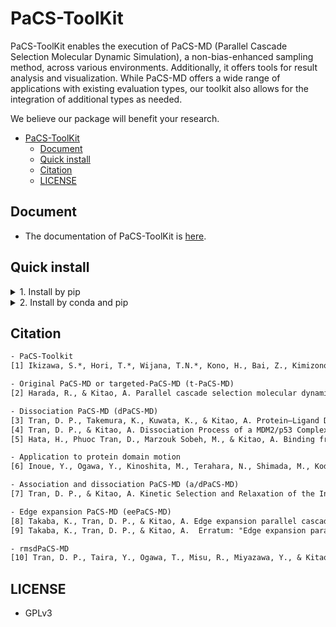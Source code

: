 # PaCS-ToolKit

PaCS-ToolKit enables the execution of PaCS-MD (Parallel Cascade Selection Molecular Dynamic Simulation), a non-bias-enhanced sampling method, across various environments. Additionally, it offers tools for result analysis and visualization.
While PaCS-MD offers a wide range of applications with existing evaluation types, our toolkit also allows for the integration of additional types as needed.

We believe our package will benefit your research.

- [PaCS-ToolKit](#pacs-toolkit)
  - [Document](#document)
  - [Quick install](#quick-install)
  - [Citation](#citation)
  - [LICENSE](#license)


## Document
- The documentation of PaCS-ToolKit is [here](https://kitaolab.github.io/PaCS-Toolkit/).

## Quick install

<details><summary> 1. Install by pip </summary>

~~~shell
# Install all feautres of PaCS-ToolKit
pip install "pacs[all] @ git+https://github.com/Kitaolab/PaCS-Toolkit.git"
~~~

see [document](https://kitaolab.github.io/PaCS-Toolkit/) for more information.

</details>


<details><summary> 2. Install by conda and pip </summary>

~~~shell
conda create -n pacs "python>=3.7" -y
conda activate pacs

# Install all features of PaCS-ToolKit
pip install "pacs[all] @ git+https://github.com/Kitaolab/PaCS-Toolkit.git"
~~~

see [document](https://kitaolab.github.io/PaCS-Toolkit/) for more information.

</details>


## Citation
~~~txt
- PaCS-Toolkit
[1] Ikizawa, S.*, Hori, T.*, Wijana, T.N.*, Kono, H., Bai, Z., Kimizono, T., Lu, W., Tran, D.P., & Kitao, A. PaCS-Toolkit: Optimized software utilities for parallel cascade selection molecular dynamics (PaCS-MD) simulations and subsequent analyses. J. Phys. Chem. B. 128, 15, 3631-3642 (2024). https://doi.org/10.1021/acs.jpcb.4c01271

- Original PaCS-MD or targeted-PaCS-MD (t-PaCS-MD)
[2] Harada, R., & Kitao, A. Parallel cascade selection molecular dynamics (PaCS-MD) to generate conformational transition pathway. J. Chem. Phys. 139, 035103 (2013). https://doi.org/10.1063/1.4813023

- Dissociation PaCS-MD (dPaCS-MD)
[3] Tran, D. P., Takemura, K., Kuwata, K., & Kitao, A. Protein–Ligand Dissociation Simulated by Parallel Cascade Selection Molecular Dynamics. J. Chem. Theory Comput. 14, 404–417 (2018). https://doi.org/10.1021/acs.jctc.7b00504
[4] Tran, D. P., & Kitao, A. Dissociation Process of a MDM2/p53 Complex Investigated by Parallel Cascade Selection Molecular Dynamics and the Markov State Model. J. Phys. Chem. B , 123, 11, 2469–2478 (2019). https://doi.org/10.1021/acs.jpcb.8b10309
[5] Hata, H., Phuoc Tran, D., Marzouk Sobeh, M., & Kitao, A. Binding free energy of protein/ligand complexes calculated using dissociation Parallel Cascade Selection Molecular Dynamics and Markov state model. Biophysics and Physicobiology, 18, 305–31 (2021). https://doi.org/10.2142/biophysico.bppb-v18.037

- Application to protein domain motion
[6] Inoue, Y., Ogawa, Y., Kinoshita, M., Terahara, N., Shimada, M., Kodera, N., Ando, T., Namba, K., Kitao, A., Imada, K., & Minamino, T. Structural Insights into the Substrate Specificity Switch Mechanism of the Type III Protein Export Apparatus. Structure, 27 , 965-976 (2019). https://doi.org/10.1016/j.str.2019.03.017

- Association and dissociation PaCS-MD (a/dPaCS-MD)
[7] Tran, D. P., & Kitao, A. Kinetic Selection and Relaxation of the Intrinsically Disordered Region of a Protein upon Binding. J. Chem. Theory Comput. 16, 2835–2845 (2020). https://doi.org/10.1021/acs.jctc.9b01203

- Edge expansion PaCS-MD (eePaCS-MD)
[8] Takaba, K., Tran, D. P., & Kitao, A. Edge expansion parallel cascade selection molecular dynamics simulation for investigating large-amplitude collective motions of proteins. J. Chem. Phys. 152, 225101 (2020). https://doi.org/10.1063/5.0004654
[9] Takaba, K., Tran, D. P., & Kitao, A.  Erratum: "Edge expansion parallel cascade selection molecular dynamics simulation for investigating large-amplitude collective motions of proteins" [J. Chem. Phys. 152, 225101 (2020)]. . J. Chem. Phys. 153, 179902 (2020). https://doi.org/10.1063/5.0032465

- rmsdPaCS-MD
[10] Tran, D. P., Taira, Y., Ogawa, T., Misu, R., Miyazawa, Y., & Kitao, A. Inhibition of the hexamerization of SARS-CoV-2 endoribonuclease and modeling of RNA structures bound to the hexamer. Sci Rep 12, 3860 (2022). https://doi.org/10.1038/s41598-022-07792-2
~~~


## LICENSE
- GPLv3
